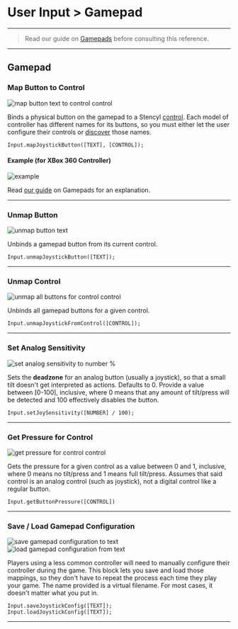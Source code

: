 # User Input > Gamepad

***

> Read our guide on [Gamepads](https://www.stencyl.com/help/view/gamepads/) before consulting this reference.

***

## Gamepad

### <a name="map-gamepad-control"></a> Map Button to Control

![map button text to control control](https://static.stencyl.com/pedia2/block-images/input/gamepad/map-gamepad-control.png)

Binds a physical button on the gamepad to a Stencyl [control](https://www.stencyl.com/help/view/controls/). Each model of controller has different names for its buttons, so you must either let the user configure their controls or [discover](https://www.stencyl.com/help/view/gamepads/) those names.

```
Input.mapJoystickButton([TEXT], [CONTROL]);
```

#### Example (for XBox 360 Controller)

![example](https://static.stencyl.com/pedia2/ch6/gamepad/gamepad-mapping.png)

Read [our guide](https://www.stencyl.com/help/view/gamepads/) on Gamepads for an explanation.

***

### <a name="unmap-gamepad-button"></a> Unmap Button

![unmap button text](https://static.stencyl.com/pedia2/block-images/input/gamepad/unmap-gamepad-button.png)

Unbinds a gamepad button from its current control.

```
Input.unmapJoystickButton([TEXT]);
```

***

### <a name="unmap-gamepad-control"></a> Unmap Control

![unmap all buttons for control control](https://static.stencyl.com/pedia2/block-images/input/gamepad/unmap-gamepad-control.png)

Unbinds all gamepad buttons for a given control.

```
Input.unmapJoystickFromControl([CONTROL]);
```

***

### <a name="set-gamepad-sensitivity"></a> Set Analog Sensitivity

![set analog sensitivity to number %](https://static.stencyl.com/pedia2/block-images/input/gamepad/set-gamepad-sensitivity.png)

Sets the **deadzone** for an analog button (usually a joystick), so that a small tilt doesn't get interpreted as actions. Defaults to 0. Provide a value between [0-100], inclusive, where 0 means that any amount of tilt/press will be detected and 100 effectively disables the button. 

```
Input.setJoySensitivity([NUMBER] / 100);
```

***

### <a name="get-button-pressure"></a> Get Pressure for Control

![get pressure for control control](https://static.stencyl.com/pedia2/block-images/input/gamepad/get-button-pressure.png)

Gets the pressure for a given control as a value between 0 and 1, inclusive, where 0 means no tilt/press and 1 means full tilt/press. Assumes that said control is an analog control (such as joystick), not a digital control like a regular button.

```
Input.getButtonPressure([CONTROL])
```

***

### <a name="save-gamepad-config"></a> <a name="load-gamepad-config"></a> Save / Load Gamepad Configuration

![save gamepad configuration to text](https://static.stencyl.com/pedia2/block-images/input/gamepad/save-gamepad-config.png)<br/>
![load gamepad configuration from text](https://static.stencyl.com/pedia2/block-images/input/gamepad/load-gamepad-config.png)

Players using a less common controller will need to manually configure their controller during the game. This block lets you save and load those mappings, so they don't have to repeat the process each time they play your game. The name provided is a virtual filename. For most cases, it doesn't matter what you put in.

```
Input.saveJoystickConfig([TEXT]);
Input.loadJoystickConfig([TEXT]);
```

***
